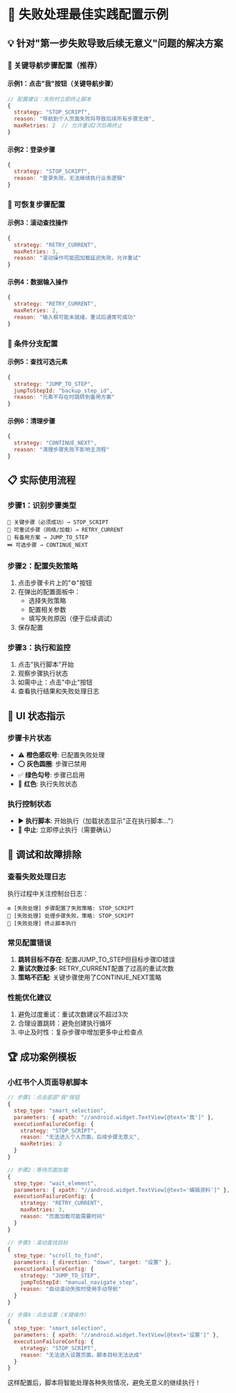 # 🎯 失败处理最佳实践配置示例

## 💡 针对"第一步失败导致后续无意义"问题的解决方案

### 🚨 关键导航步骤配置（推荐）

#### 示例1：点击"我"按钮（关键导航步骤）
```javascript
// 配置建议：失败时立即终止脚本
{
  strategy: "STOP_SCRIPT",
  reason: "导航到个人页面失败将导致后续所有步骤无效",
  maxRetries: 2  // 允许重试2次后再终止
}
```

#### 示例2：登录步骤
```javascript
{
  strategy: "STOP_SCRIPT", 
  reason: "登录失败，无法继续执行业务逻辑"
}
```

### 🔄 可恢复步骤配置

#### 示例3：滚动查找操作
```javascript
{
  strategy: "RETRY_CURRENT",
  maxRetries: 3,
  reason: "滚动操作可能因加载延迟失败，允许重试"
}
```

#### 示例4：数据输入操作  
```javascript
{
  strategy: "RETRY_CURRENT",
  maxRetries: 2,
  reason: "输入框可能未就绪，重试后通常可成功"
}
```

### 🎯 条件分支配置

#### 示例5：查找可选元素
```javascript
{
  strategy: "JUMP_TO_STEP",
  jumpToStepId: "backup_step_id", 
  reason: "元素不存在时跳转到备用方案"
}
```

#### 示例6：清理步骤
```javascript
{
  strategy: "CONTINUE_NEXT",
  reason: "清理步骤失败不影响主流程"
}
```

## 📋 实际使用流程

### 步骤1：识别步骤类型
```
🚨 关键步骤（必须成功）→ STOP_SCRIPT
🔄 可重试步骤（网络/加载）→ RETRY_CURRENT  
🎯 有备用方案 → JUMP_TO_STEP
⏭️ 可选步骤 → CONTINUE_NEXT
```

### 步骤2：配置失败策略
1. 点击步骤卡片上的"⚙️"按钮
2. 在弹出的配置面板中：
   - 选择失败策略
   - 配置相关参数
   - 填写失败原因（便于后续调试）
3. 保存配置

### 步骤3：执行和监控
1. 点击"执行脚本"开始
2. 观察步骤执行状态
3. 如需中止：点击"中止"按钮
4. 查看执行结果和失败处理日志

## 🎨 UI 状态指示

### 步骤卡片状态
- ⚠️ **橙色感叹号**: 已配置失败处理
- ⭕ **灰色圆圈**: 步骤已禁用
- ✅ **绿色勾号**: 步骤已启用
- 🔴 **红色**: 执行失败状态

### 执行控制状态
- ▶️ **执行脚本**: 开始执行（加载状态显示"正在执行脚本..."）
- 🛑 **中止**: 立即停止执行（需要确认）

## 🔧 调试和故障排除

### 查看失败处理日志
执行过程中关注控制台日志：
```
⚙️ [失败处理] 步骤配置了失败策略: STOP_SCRIPT
🔧 [失败处理] 处理步骤失败，策略: STOP_SCRIPT  
🛑 [失败处理] 终止脚本执行
```

### 常见配置错误
1. **跳转目标不存在**: 配置JUMP_TO_STEP但目标步骤ID错误
2. **重试次数过多**: RETRY_CURRENT配置了过高的重试次数
3. **策略不匹配**: 关键步骤使用了CONTINUE_NEXT策略

### 性能优化建议
1. 避免过度重试：重试次数建议不超过3次
2. 合理设置跳转：避免创建执行循环
3. 中止及时性：复杂步骤中增加更多中止检查点

## 🏆 成功案例模板

### 小红书个人页面导航脚本
```javascript
// 步骤1：点击底部"我"按钮 
{
  step_type: "smart_selection",
  parameters: { xpath: "//android.widget.TextView[@text='我']" },
  executionFailureConfig: {
    strategy: "STOP_SCRIPT",
    reason: "无法进入个人页面，后续步骤无意义",
    maxRetries: 2
  }
}

// 步骤2：等待页面加载
{
  step_type: "wait_element", 
  parameters: { xpath: "//android.widget.TextView[@text='编辑资料']" },
  executionFailureConfig: {
    strategy: "RETRY_CURRENT",
    maxRetries: 3,
    reason: "页面加载可能需要时间"
  }
}

// 步骤3：滚动查找目标
{
  step_type: "scroll_to_find",
  parameters: { direction: "down", target: "设置" },
  executionFailureConfig: {
    strategy: "JUMP_TO_STEP", 
    jumpToStepId: "manual_navigate_step",
    reason: "自动滚动失败时使用手动导航"
  }
}

// 步骤4：点击设置（关键操作）
{
  step_type: "smart_selection",
  parameters: { xpath: "//android.widget.TextView[@text='设置']" },
  executionFailureConfig: {
    strategy: "STOP_SCRIPT",
    reason: "无法进入设置页面，脚本目标无法达成"
  }
}
```

这样配置后，脚本将智能处理各种失败情况，避免无意义的继续执行！